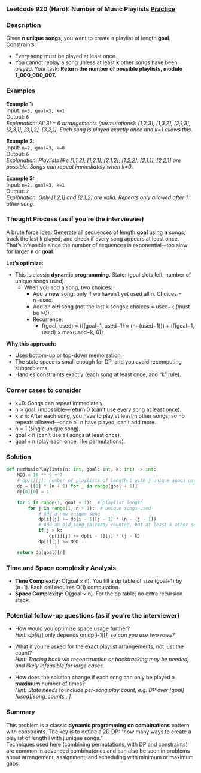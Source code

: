 ### Leetcode 920 (Hard): Number of Music Playlists [Practice](https://leetcode.com/problems/number-of-music-playlists)

### Description  
Given **n unique songs**, you want to create a playlist of length **goal**.  
Constraints:
- Every song must be played at least once.
- You cannot replay a song unless at least **k** other songs have been played.
Your task: **Return the number of possible playlists, modulo 1_000_000_007.**

### Examples  

**Example 1:**  
Input: `n=3, goal=3, k=1`  
Output: `6`  
*Explanation: All 3! = 6 arrangements (permutations): [1,2,3], [1,3,2], [2,1,3], [2,3,1], [3,1,2], [3,2,1]. Each song is played exactly once and k=1 allows this.*

**Example 2:**  
Input: `n=2, goal=3, k=0`  
Output: `6`  
*Explanation: Playlists like [1,1,2], [1,2,1], [2,1,2], [1,2,2], [2,1,1], [2,2,1] are possible. Songs can repeat immediately when k=0.*

**Example 3:**  
Input: `n=2, goal=3, k=1`  
Output: `2`  
*Explanation: Only [1,2,1] and [2,1,2] are valid. Repeats only allowed after 1 other song.*

### Thought Process (as if you’re the interviewee)  
A brute force idea: Generate all sequences of length **goal** using **n** songs, track the last k played, and check if every song appears at least once.  
That’s infeasible since the number of sequences is exponential—too slow for larger **n** or **goal**.

**Let’s optimize:**
- This is classic **dynamic programming**. State: (goal slots left, number of unique songs used).
  - When you add a song, two choices:
    - Add a **new** song: only if we haven’t yet used all n. Choices = n−used.
    - Add an **old** song (not the last k songs): choices = used−k (must be >0).
    - Recurrence:
      - f(goal, used) = (f(goal−1, used−1) × (n−(used−1))) + (f(goal−1, used) × max(used−k, 0))

**Why this approach:**
- Uses bottom-up or top-down memoization.
- The state space is small enough for DP, and you avoid recomputing subproblems.
- Handles constraints exactly (each song at least once, and “k” rule).

### Corner cases to consider  
- k=0: Songs can repeat immediately.
- n > goal: Impossible—return 0 (can't use every song at least once).
- k ≥ n: After each song, you have to play at least n other songs; so no repeats allowed—once all n have played, can’t add more.
- n = 1 (single unique song).
- goal < n (can’t use all songs at least once).
- goal = n (play each once, like permutations).

### Solution

```python
def numMusicPlaylists(n: int, goal: int, k: int) -> int:
    MOD = 10 ** 9 + 7
    # dp[i][j]: number of playlists of length i with j unique songs used
    dp = [[0] * (n + 1) for _ in range(goal + 1)]
    dp[0][0] = 1

    for i in range(1, goal + 1):  # playlist length
        for j in range(1, n + 1):  # unique songs used
            # Add a new unique song
            dp[i][j] += dp[i - 1][j - 1] * (n - (j - 1))
            # Add an old song (already counted, but at least k other songs between)
            if j > k:
                dp[i][j] += dp[i - 1][j] * (j - k)
            dp[i][j] %= MOD

    return dp[goal][n]
```

### Time and Space complexity Analysis  

- **Time Complexity:** O(goal × n). You fill a dp table of size (goal+1) by (n+1). Each cell requires O(1) computation.
- **Space Complexity:** O(goal × n). For the dp table; no extra recursion stack.

### Potential follow-up questions (as if you’re the interviewer)  

- How would you optimize space usage further?  
  *Hint: dp[i][*] only depends on dp[i-1][*], so can you use two rows?*

- What if you’re asked for the exact playlist arrangements, not just the count?  
  *Hint: Tracing back via reconstruction or backtracking may be needed, and likely infeasible for large cases.*

- How does the solution change if each song can only be played a **maximum** number of times?  
  *Hint: State needs to include per-song play count, e.g. DP over [goal][used][song_counts...]*

### Summary
This problem is a classic **dynamic programming on combinations** pattern with constraints. The key is to define a 2D DP: “how many ways to create a playlist of length i with j unique songs.”  
Techniques used here (combining permutations, with DP and constraints) are common in advanced combinatorics and can also be seen in problems about arrangement, assignment, and scheduling with minimum or maximum gaps.